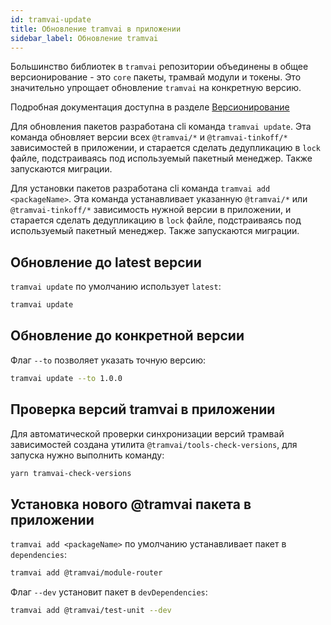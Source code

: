 ```yaml
---
id: tramvai-update
title: Обновление tramvai в приложении
sidebar_label: Обновление tramvai
---
```


Большинство библиотек в `tramvai` репозитории объединены в общее версионирование - это `core` пакеты, трамвай модули и токены.
Это значительно упрощает обновление `tramvai` на конкретную версию.

Подробная документация доступна в разделе [Версионирование](concepts/versioning.md)

Для обновления пакетов разработана cli команда `tramvai update`.
Эта команда обновляет версии всех `@tramvai/*` и `@tramvai-tinkoff/*` зависимостей в приложении, и старается сделать дедупликацию в `lock` файле, подстраиваясь под используемый пакетный менеджер.
Также запускаются миграции.

Для установки пакетов разработана cli команда `tramvai add <packageName>`.
Эта команда устанавливает указанную `@tramvai/*` или `@tramvai-tinkoff/*` зависимость нужной версии в приложении, и старается сделать дедупликацию в `lock` файле, подстраиваясь под используемый пакетный менеджер.
Также запускаются миграции.

## Обновление до latest версии

`tramvai update` по умолчанию использует `latest`:

```bash
tramvai update
```

## Обновление до конкретной версии

Флаг `--to` позволяет указать точную версию:

```bash
tramvai update --to 1.0.0
```

## Проверка версий tramvai в приложении

Для автоматической проверки синхронизации версий трамвай зависимостей создана утилита `@tramvai/tools-check-versions`,
для запуска нужно выполнить команду:

```bash
yarn tramvai-check-versions
```

## Установка нового @tramvai пакета в приложении

`tramvai add <packageName>` по умолчанию устанавливает пакет в `dependencies`:

```bash
tramvai add @tramvai/module-router
```

Флаг `--dev` установит пакет в `devDependencies`:

```bash
tramvai add @tramvai/test-unit --dev
```
